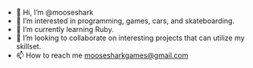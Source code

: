 - 👋 Hi, I’m @mooseshark
- 👀 I’m interested in programming, games, cars, and skateboarding.
- 🌱 I’m currently learning Ruby.
- 💞️ I’m looking to collaborate on interesting projects that can utilize my skillset. 
- 📫 How to reach me moosesharkgames@gmail.com

<!---
mooseshark/mooseshark is a ✨ special ✨ repository because its `README.md` (this file) appears on your GitHub profile.
You can click the Preview link to take a look at your changes.
--->
